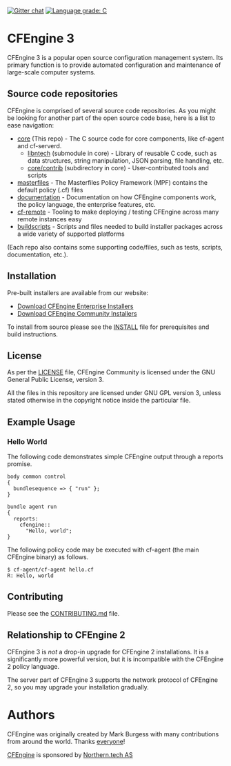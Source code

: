[![Gitter chat](https://badges.gitter.im/cfengine/core.png)](https://gitter.im/cfengine/core)
[![Language grade: C](https://img.shields.io/lgtm/grade/cpp/g/cfengine/core.svg?logo=lgtm&logoWidth=18&label=code%20quality)](https://lgtm.com/projects/g/cfengine/core/)

# CFEngine 3

CFEngine 3 is a popular open source configuration management system. Its primary
function is to provide automated configuration and maintenance of large-scale
computer systems.

## Source code repositories

CFEngine is comprised of several source code repositories.
As you might be looking for another part of the open source code base, here is a list to ease navigation:

* [core](https://github.com/cfengine/core) (This repo) - The C source code for core components, like cf-agent and cf-serverd.
  * [libntech](https://github.com/cfengine/libntech) (submodule in core) - Library of reusable C code, such as data structures, string manipulation, JSON parsing, file handling, etc.
  * [core/contrib](https://github.com/cfengine/core/tree/master/contrib) (subdirectory in core) - User-contributed tools and scripts
* [masterfiles](https://github.com/cfengine/masterfiles) - The Masterfiles Policy Framework (MPF) contains the default policy (.cf) files
* [documentation](https://github.com/cfengine/documentation) - Documentation on how CFEngine components work, the policy language, the enterprise features, etc.
* [cf-remote](https://github.com/cfengine/cf-remote) - Tooling to make deploying / testing CFEngine across many remote instances easy
* [buildscripts](https://github.com/cfengine/buildscripts) - Scripts and files needed to build installer packages across a wide variety of supported platforms

(Each repo also contains some supporting code/files, such as tests, scripts, documentation, etc.).

## Installation

Pre-built installers are available from our website:

* [Download CFEngine Enterprise Installers](https://cfengine.com/product/cfengine-enterprise-free-25/)
* [Download CFEngine Community Installers](https://cfengine.com/product/community/)

To install from source please see
the [INSTALL](https://github.com/cfengine/core/blob/master/INSTALL) file for
prerequisites and build instructions.

## License

As per the [LICENSE](https://github.com/cfengine/core/blob/master/LICENSE) file,
CFEngine Community is licensed under the GNU General Public License, version 3.

All the files in this repository are licensed under GNU GPL version 3, unless
stated otherwise in the copyright notice inside the particular file.

## Example Usage

### Hello World

The following code demonstrates simple CFEngine output through a reports promise.

    body common control
    {
      bundlesequence => { "run" };
    }

    bundle agent run
    {
      reports:
        cfengine::
          "Hello, world";
    }

The following policy code may be executed with cf-agent (the main CFEngine binary) as follows.

    $ cf-agent/cf-agent hello.cf
    R: Hello, world

## Contributing

Please see the [CONTRIBUTING.md](https://github.com/cfengine/core/blob/master/CONTRIBUTING.md) file.

## Relationship to CFEngine 2

CFEngine 3 is *not* a drop-in upgrade for CFEngine 2 installations.  It is a
significantly more powerful version, but it is incompatible with the CFEngine 2
policy language.

The server part of CFEngine 3 supports the network protocol of CFEngine 2, so you may
upgrade your installation gradually.

# Authors

CFEngine was originally created by Mark Burgess with many contributions from
around the world. Thanks [everyone](https://github.com/cfengine/core/blob/master/AUTHORS)!

[CFEngine](https://cfengine.com) is sponsored by [Northern.tech AS](https://northern.tech)
